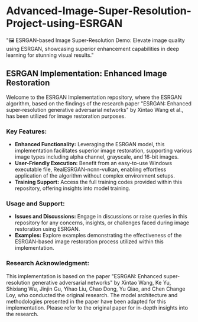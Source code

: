 # Advanced-Image-Super-Resolution-Project-using-ESRGAN
"🖼️ ESRGAN-based Image Super-Resolution Demo: Elevate image quality using ESRGAN, showcasing superior enhancement capabilities in deep learning for stunning visual results."  

## ESRGAN Implementation: Enhanced Image Restoration

Welcome to the ESRGAN Implementation repository, where the ESRGAN algorithm, based on the findings of the research paper "ESRGAN: Enhanced super-resolution generative adversarial networks" by Xintao Wang et al., has been utilized for image restoration purposes.

### Key Features:

- **Enhanced Functionality:** Leveraging the ESRGAN model, this implementation facilitates superior image restoration, supporting various image types including alpha channel, grayscale, and 16-bit images.
- **User-Friendly Execution:** Benefit from an easy-to-use Windows executable file, RealESRGAN-ncnn-vulkan, enabling effortless application of the algorithm without complex environment setups.
- **Training Support:** Access the full training codes provided within this repository, offering insights into model training.

### Usage and Support:

- **Issues and Discussions:** Engage in discussions or raise queries in this repository for any concerns, insights, or challenges faced during image restoration using ESRGAN.
- **Examples:** Explore examples demonstrating the effectiveness of the ESRGAN-based image restoration process utilized within this implementation.

### Research Acknowledgment:

This implementation is based on the paper "ESRGAN: Enhanced super-resolution generative adversarial networks" by Xintao Wang, Ke Yu, Shixiang Wu, Jinjin Gu, Yihao Liu, Chao Dong, Yu Qiao, and Chen Change Loy, who conducted the original research. The model architecture and methodologies presented in the paper have been adapted for this implementation. Please refer to the original paper for in-depth insights into the research.
